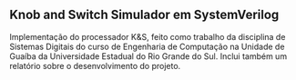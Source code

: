 ## Knob and Switch Simulador em SystemVerilog

Implementação do processador K&S, feito como trabalho da disciplina de Sistemas Digitais do curso de Engenharia de Computação na Unidade de Guaíba da Universidade Estadual do Rio Grande do Sul. Inclui também um relatório sobre o desenvolvimento do projeto.
